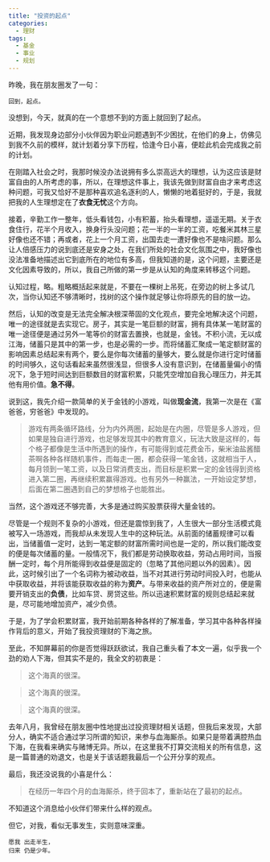 ```yaml
---
title: "投资的起点"
categories:
  - 理财
tags:
  - 基金
  - 事业
  - 规划
---
```


昨晚，我在朋友圈发了一句：

    回到，起点。

没想到，今天，就真的在一个意想不到的方面上就回到了起点。

近期，我发现身边部分小伙伴因为职业问题遇到不少困扰，在他们的身上，仿佛见到我不久前的模样，就计划着分享下历程，恰逢今日小喜，便趁此机会完成我之前的计划。

在刚踏入社会之时，我那时候没办法说拥有多么崇高远大的理想，认为这应该是财富自由的人所考虑的事，所以，在理想这件事上，我该先做到财富自由才来考虑这种问题，可我又恰好不是那种喜欢追名逐利的人，懒懒的地着挺好的，于是，我就把我的人生理想定在了**衣食无忧**这个方向。

接着，辛勤工作一整年，低头看钱包，小有积蓄，抬头看理想，遥遥无期。关于衣食住行，花半个月收入，换身行头没问题；花一半的一半的工资，吃餐米其林三星好像也还不错；再或者，花上一个月工资，出国去走一遭好像也不是啥问题。那么让人倍感压力的说到底还是安身之处，在我们所处的社会文化氛围之中，我好像也没法准备地描述出它到底所在的地位有多高，但我知道的是，这个问题，主要还是文化因素导致的，所以，我自己所做的第一步是从认知的角度来转移这个问题。

认知过程，略。粗略概括起来就是，不要在一棵树上吊死，在旁边的树上多试几次，当你认知还不够清晰时，找树的这个操作就足够让你将原先的目的放一边。

然后，认知的改变是无法完全解决根深蒂固的文化观点，要完全地解决这个问题，唯一的途径就是去实现它。房子，其实是一笔巨额的财富，拥有具体某一笔财富的唯一途径便是通过另外一笔等价的财富去置换，也就是，金钱。不积小流，无以成江海，储蓄只是其中的第一步，也是必需的一步。而将储蓄汇聚成一笔定额财富的影响因素总结起来有两个，要么是你每次储蓄的量够大，要么就是你进行定时储蓄的时间够久，这句话看起来虽然很浅显，但很多人没有意识到，在储蓄量偏小的情况下，急于短时间达到巨额数目的财富积累，只能凭空增加自我心理压力，并无其他有用价值。**急不得**。

说到这，我先介绍一款简单的关于金钱的小游戏，叫做**现金流**，我第一次是在《富爸爸，穷爸爸》中发现的。

> 游戏有两条循环路线，分为内外两圈，起始是在内圈，尽管是多人游戏，但如果是独自进行游戏，也足够发现其中的教育意义，玩法大致是这样的，每个格子都像是生活中所遇到的操作，有可能得到或花费金币，柴米油盐酱醋茶啊各种各样随机事件，而每走一圈，都会获得一笔金钱，这就相当于人，每月领到一笔工资，以及日常消费支出，而目标是积累一定的金钱得到资格进入第二圈，再继续积累赢得游戏。也有另外一种赢法，一开始设定梦想，后面在第二圈遇到自己的梦想格子也能胜出。

当然，这个游戏还不够完善，大多是通过购买股票获得大量金钱的。

尽管是一个规则不复杂的小游戏，但还是震惊到我了，人生很大一部分生活模式竟被写入一场游戏，而我却从未发现人生中的这种玩法。从前面的储蓄规律可以看出，当储蓄值一定时，达到一笔定额的财富所需时间也是一定的，所以我们能改变的便是每次储蓄的量。一般情况下，我们都是劳动换取收益，劳动占用时间，当报酬一定时，每个月所能得到收益便是固定的（忽略了其他问题以外的因素）。因此，这时候引出了一个名词称为被动收益，当不对其进行劳动时间投入时，也能从中获取收益，并将该能获取收益的称为**资产**。与带来收益的资产所对立的，便是需要开销支出的**负债**，比如车贷、房贷这些。所以迅速积累财富的规则总结起来就是，尽可能地增加资产，减少负债。

于是，为了学会积累财富，我开始前期各种各样的了解准备，学习其中各种各样操作背后的意义，开始了我投资理财的下海之旅。

至此，不知屏幕前的你是否觉得跃跃欲试，我自己重头看了本文一遍，似乎我一个劲的劝人下海，但其实不是的，我全文的初衷是：
>这个海真的很深。

>这个海真的很深。

>这个海真的很深。

去年八月，我曾经在朋友圈中性地提出过投资理财相关话题，但我后来发现，大部分人，确实不适合通过学习所谓的知识，来参与血海厮杀。如果只是带着满腔热血下海，在我看来确实与赌博无异。所以，在这里我不打算交流相关的所有信息，这是一篇普通的劝退文，也是关于该话题我最后一个公开分享的观点。

最后，我还没说我的小喜是什么：
>在经历一年四个月的血海厮杀，终于回本了，重新站在了最初的起点。

不知道这个消息给小伙伴们带来什么样的观点。

但它，对我，看似无事发生，实则意味深重。

```
愿我 出走半生，
归来 仍是少年。
```